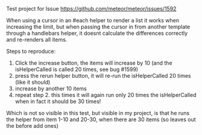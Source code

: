 Test project for Issue https://github.com/meteor/meteor/issues/1592

When using a cursor in an #each helper to render a list it works when increasing the limit, but when passing the cursor in from another template through a handlebars helper, it doesnt calculate the differences correctly and re-renders all items.


Steps to reproduce:

1. Click the increase button, the items will increase by 10 (and the isHelperCalled is called 20 times, see bug #1599)
2. press the rerun helper button, it will re-run the isHelperCalled 20 times (like it should)
3. increase by another 10 items
4. repeat step 2. this times it will again run only 20 times the isHelperCalled when in fact it should be 30 times!

Which is not so visible in this test, but visible in my project, is that he runs the helper from item 1-10 and 20-30, when there are 30 items (so leaves out the before add ones)